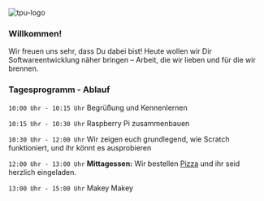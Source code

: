![tpu-logo](img/tpu_logo.png)

### Willkommen!

Wir freuen uns sehr, dass Du dabei bist! Heute wollen wir Dir Softwareentwicklung näher bringen – Arbeit, die wir lieben und für die wir brennen.

### Tagesprogramm - Ablauf

`10:00 Uhr - 10:15 Uhr` Begrüßung und Kennenlernen

`10:15 Uhr - 10:30 Uhr` Raspberry Pi zusammenbauen

`10:30 Uhr - 12:00 Uhr` Wir zeigen euch grundlegend, wie Scratch funktioniert, und ihr könnt es ausprobieren

`12:00 Uhr - 13:00 Uhr` **Mittagessen:** Wir bestellen [Pizza](https://losteria.net/de/menue/menu-della-casa/) und ihr seid herzlich eingeladen.

`13:00 Uhr - 15:00 Uhr` Makey Makey
